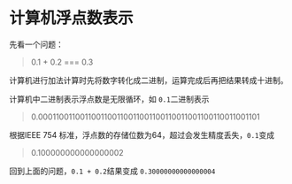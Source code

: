 # 计算机浮点数表示

先看一个问题：
> 0.1 + 0.2 === 0.3

计算机进行加法计算时先将数字转化成二进制，运算完成后再把结果转成十进制。

计算机中二进制表示浮点数是无限循环，如 `0.1`二进制表示

> 0.0001100110011001100110011001100110011001100110011001101

根据IEEE 754 标准，浮点数的存储位数为64，超过会发生精度丢失，`0.1`变成

> 0.100000000000000002

回到上面的问题，`0.1 + 0.2`结果变成 `0.30000000000000004`
